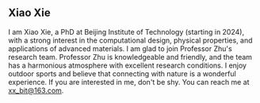 ## Xiao Xie
I am Xiao Xie, a PhD at Beijing Institute of Technology (starting in 2024), with a strong interest in the computational design, physical properties, and applications of advanced materials. I am glad to join Professor Zhu's research team. Professor Zhu is knowledgeable and friendly, and the team has a harmonious atmosphere with excellent research conditions. I enjoy outdoor sports and believe that connecting with nature is a wonderful experience. If you are interested in me, don't be shy. You can reach me at xx_bit@163.com.